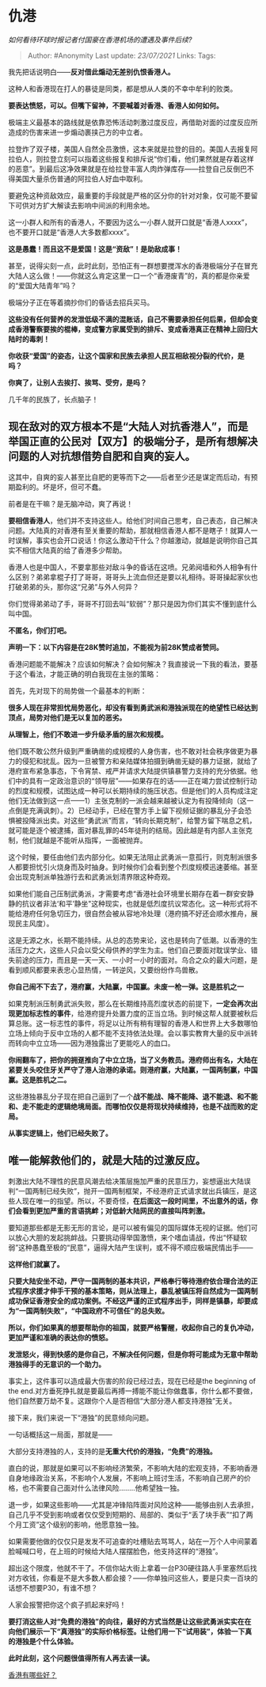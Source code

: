 # 仇港
*如何看待环球时报记者付国豪在香港机场的遭遇及事件后续?*

> Author: #Anonymity
Last update: *23/07/2021* 
Links:
Tags:  

 
我先把话说明白——**反对借此煽动无差别仇恨香港人。**

这种人和香港现在打人的暴徒是同类，都是想从人类的不幸中牟利的败类。

**要表达愤怒，可以。但嘴下留神，不要喊着对香港、香港人如何如何。**

极端主义最基本的路线就是依靠恐怖活动刺激过度反应，再借助对面的过度反应所造成的伤害来进一步煽动裹挟己方的中立者。

拉登炸了双子楼，美国人自然全员激愤，这本来就是拉登的目的。美国人去报复阿拉伯人，则拉登立刻可以指着这些报复和排斥说“你们看，他们果然就是存着这样的恶意”。到最后这净效果就是在给拉登丰富人肉炸弹库存——拉登自己反倒巴不得美国大量杀伤普通的阿拉伯人好血中取利。

要避免这种资敌效应，最重要的手段就是严格的区分你的针对对象，仅可能不要留下可供对方扩大解读去影响中间派的利用余地。

这一小群人和所有的香港人，不要因为这么一小群人就开口就是“香港人xxxx”，也不要开口就是“香港人大多数都xxxx”。

**这是愚蠢！而且这不是爱国！这是“资敌”！是助敌成事！**

甚至，说得尖刻一点，此时此刻，恐怕正有一群想要搅浑水的香港极端分子在冒充大陆人这么做！——你就这么肯定这里一口一个“香港废青”的，真的都是你亲爱的“爱国大陆青年”吗？

极端分子正在等着摘抄你们的昏话去招兵买马。

**这些没有任何营养的发泄低级不满的混账话，自己不需要承担任何后果，但却会变成香港警察要挨的棍棒，变成警方家属受到的排斥、变成香港真正在精神上回归大陆时的毒刺！**

**你收获“爱国”的姿态，让这个国家和民族去承担人民互相敌视分裂的代价，是吗？**

**你爽了，让别人去挨打、挨骂、受穷，是吗？**

几千年的民族了，长点脑子！

现在敌对的双方根本不是“大陆人对抗香港人”，而是**举国正直的公民对【双方】的极端分子，**是**所有想解决问题的人**对抗想**借势自肥和自爽的妄人**。
------------------------------------------------------------------------------

这其中，自爽的妄人甚至比自肥的更等而下之——后者至少还是谋定而后动，有预期盈利的。坏是坏，但可不蠢。

前者是在干嘛？是无脑冲动，爽了再说！

  


**要相信香港人**，他们并不支持这些人。给他们时间自己思考，自己表态，自己解决问题。大陆真的对香港有至关重要的帮助，那就相信香港人都不是瞎子！就算人一时误解，事实也会开口说话！你这么激动干什么？你越激动，就越是说明你自己其实不相信大陆真的给了香港多少帮助。

香港人也是中国人，不要拿那些对敌斗争的昏话在这喷。兄弟阋墙和外人相争有什么区别？弟弟拿棍子打了哥哥，哥哥头上流血但还是要以礼相待。哥哥操起家伙也打破弟弟的头，那你这“兄弟”与外人何异？

你们觉得弟弟动了手，哥哥不打回去叫“软弱”？那只是因为你们其实不懂到底什么叫中国。

**不匿名，你们打吧。**

**声明一下：以下内容是在28K赞时追加，不能视为前28K赞成者赞同。**

香港问题能不能解决？应该如何解决？会如何解决？我直接说一下我的看法，要基于这个看法，才能正确的明白我现在主张的策略：

首先，先对现下的局势做一个最基本的判断：

**很多人现在非常担忧局势恶化，却没有看到勇武派和港独派现在的绝望性已经达到顶点，局势对他们是无以复加的恶劣。**

**从理智上，他们不敢进一步升级矛盾的层次和规模。**

他们既不敢公然升级到严重确凿的成规模的人身伤害，也不敢对社会秩序做更为暴力的侵犯和扰乱。因为一旦被警方和亲陆媒体拍摄到确凿无疑的暴力证据，就给了港府宣布紧急事态，下令宵禁、戒严并请求大陆提供镇暴警力支持的充分依据。他们中的具有一定政治意识的“领导层”——如果存在的话——正在竭力尝试控制行动的烈度和规模，试图达成一种可以长期持续的施压状态。但是他们的人员构成注定他们无法做到这一点——1）主张克制的一派会越来越被认定为有投降倾向（这一点倒是充满讽刺）。2）已经动手，已经在警方手上留下视频证据的暴乱分子会恐惧被投降派出卖。对这些“勇武派”而言，“转向长期克制”，给警方留下喘息之机，就可能是逐个被逮捕，面对暴乱罪的45年徒刑的结局。因此越是有内部人主张克制，他们就越是不能听从指挥，一面被抛弃。

这个时候，要任由他们去内部分化。如果无法阻止武勇派一意孤行，则克制派很多人都要担忧引火烧身而及时抽身。到时候你们会看到整个烈度规模迅速萎缩。甚至会出现克制派单独游行去和武勇派划清界限这种奇观。

如果他们能自己压制武勇派，才需要考虑“香港社会环境里长期存在着一群安安静静的抗议者非法‘和平’静坐"这种现实，也就是低烈度抗议常态化。这一种形式将不能给港府任何急切压力，很自然会被从容地冷处理（港府搞不好还会顺水推舟，展现民主风度）。

这是无源之水，长期不能持续。从总的态势来论，这也是转向了低潮。以香港的生活压力之大，这些人只会以受父母供养的学生为主。他们自己要面对耽误学业、错失前途的压力，而且是一天一天、一小时一小时的面对。乌合之众的最大问题，是看到顺风都要来表忠心显热情，一转逆风，又要纷纷作鸟兽散。

**你自己闹不下去了，港府赢，大陆赢，中国赢。未废一枪一弹。这是胜机之一**

如果克制派压制勇武派失败，那么在长期维持高烈度状态的前提下，**一定会再次出现更加标志性的事件**，给港府提升处置力度的正当立场。到时候这帮人就要被秋后算总账。这一标志性的事件，将足以让所有稍有理智的香港人和世界上大多数哪怕立场上倾向于反中立场的人都不能不支持依法处理。会以事实教育大量的反中派转而转向中立立场——因为港独露出了更能吃人的血口。

**你闹翻车了，把你的拥趸推向了中立立场，当了义务教员。港府师出有名，大陆在紧要关头咬住牙关严守了港人治港的承诺。则港府赢，大陆赢，一国两制赢，中国赢。这是胜机之二。**

这些港独暴乱分子现在把自己逼到了一个**战不能战、降不能降、退不能退、和不能和、走不能走的逻辑绝境局面。而哪怕仅仅是将现状持续维持，也是不战而败的定局。**

**从事实逻辑上，他们已经失败了。**

**唯一能解救他们的，就是大陆的过激反应。**
-----------------------

刺激出大陆不理性的民意风潮去给决策层施加严重的民意压力，妄想逼出大陆误判“一国两制已经失败”，抛开一国两制框架，不经港府正式请求就出兵镇压，是这些人现在唯一的指望。所以，不要奇怪，**在后面这一段时间里，不出意外的话，你们会看到更加严重的言语挑衅；对低龄大陆网民的直接叫阵刺激。**

要知道那些都是无影无形的言论，是可以被有偏见的国际媒体无视的证据。他们可以放心大胆的发起挑衅战。只要挑动得举国激愤，来个嗜血请战，传出“怀疑软弱”这种愚蠢至极的“民意”，逼得大陆产生误判，或不得不顺应极端民情出手——

**这样他们就赢了。**

**只要大陆安坐不动，严守一国两制的基本共识，严格奉行等待港府依合理合法的正式程序求援才伸手干预的基本策略，则从法理上，暴乱被镇压将自然成为一国两制成功保证香港安全的成功案例。不经这严谨的正式程序出手，同样是镇暴，却要成为“一国两制失败”，“中国政府不可信任”的总失败。**

  


**所以，你们如果真的想要帮助你的祖国，就要严格警醒，收起你自己的复仇冲动，更加严谨和准确的表达你的愤怒。**

**发泄怒火，得到快感的是你自己，不解决任何问题，但是你将可能成为无意中帮助港独得手的无意识的一个助力。**

事实上，这件事可以造成最大伤害的阶段已经过去，现在已经是the beginning of the end.对方垂死挣扎就是要最后再搏一搏能不能让你做蠢事，你什么都不要做，他们自然要万劫不复。这跟你个人是否相信“大部分港人都支持港独”无关。

接下来，我们来说一下“港独”的民意倾向问题。

一句话概括这一局面，那就是——

大部分支持港独的人，支持的是**无重大代价的港独，“免费”的港独。**

直白的说，那就是如果可以不影响经济繁荣，不影响大陆的宏观支持，不影响香港自身地缘政治关系，不影响个人发展，不影响上班讨生活，不影响自己房产的价格，也不需要自己面对什么法律风险........他希望独一独。

退一步，如果这些影响——尤其是冲锋陷阵面对风险这种——能够由别人去承担，自己几乎不受到影响或者仅仅受到短期的、局部的、类似于“丢了块手表”“扣了两个月工资”这个级别的影响，他愿意独一独。

如果需要他做的仅仅只是发发不可追查的吐槽贴去骂骂人，站在一万个人中间蒙着脸喊喊口号，在上班的时候给大陆人摆摆脸色，他支持这样的“港独”。

超出这个限度，他就不干了。不信你站大街上拿着一台P30硬往路人手里塞然后找对方收钱，你看是不是大多数人都会接？——你单独问这些人，要是只卖一百块的话想不想要P30，有谁不想？

人家会报警把你这个疯子抓起来好吗！

**要打消这些人对“免费的港独”的向往，最好的方式当然是让这些武勇派实实在在向他们展示一下“真港独”的实际价格标签。让他们用一下“试用装”，体验一下真的港独是个什么体验。**

**此时此刻，这个问题很值得所有人再去读一读。**

[香港有哪些好？](http://www.zhihu.com/question/31505587)

